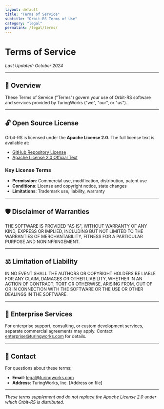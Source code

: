 ```yaml
---
layout: default
title: "Terms of Service"
subtitle: "Orbit-RS Terms of Use"
category: "legal"
permalink: /legal/terms/
---
```


# Terms of Service

*Last Updated: October 2024*

---

## 📄 Overview

These Terms of Service ("Terms") govern your use of Orbit-RS software and services provided by TuringWorks ("we", "our", or "us").

---

## 🔓 Open Source License

Orbit-RS is licensed under the **Apache License 2.0**. The full license text is available at:
- [GitHub Repository License](https://github.com/TuringWorks/orbit-rs/blob/main/LICENSE)
- [Apache License 2.0 Official Text](https://www.apache.org/licenses/LICENSE-2.0)

### Key License Terms
- **Permission**: Commercial use, modification, distribution, patent use
- **Conditions**: License and copyright notice, state changes  
- **Limitations**: Trademark use, liability, warranty

---

## 🛡️ Disclaimer of Warranties

THE SOFTWARE IS PROVIDED "AS IS", WITHOUT WARRANTY OF ANY KIND, EXPRESS OR IMPLIED, INCLUDING BUT NOT LIMITED TO THE WARRANTIES OF MERCHANTABILITY, FITNESS FOR A PARTICULAR PURPOSE AND NONINFRINGEMENT.

---

## ⚖️ Limitation of Liability

IN NO EVENT SHALL THE AUTHORS OR COPYRIGHT HOLDERS BE LIABLE FOR ANY CLAIM, DAMAGES OR OTHER LIABILITY, WHETHER IN AN ACTION OF CONTRACT, TORT OR OTHERWISE, ARISING FROM, OUT OF OR IN CONNECTION WITH THE SOFTWARE OR THE USE OR OTHER DEALINGS IN THE SOFTWARE.

---

## 🤝 Enterprise Services

For enterprise support, consulting, or custom development services, separate commercial agreements may apply. Contact [enterprise@turingworks.com](mailto:enterprise@turingworks.com) for details.

---

## 📧 Contact

For questions about these terms:
- **Email**: [legal@turingworks.com](mailto:legal@turingworks.com)
- **Address**: TuringWorks, Inc. [Address on file]

---

*These terms supplement and do not replace the Apache License 2.0 under which Orbit-RS is distributed.*